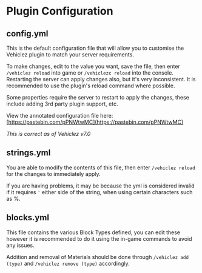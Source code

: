 Plugin Configuration
======

## config.yml

This is the default configuration file that will allow you to customise the Vehiclez plugin to match your server requirements.

To make changes, edit to the value you want, save the file, then enter `/vehiclez reload` into game or `/vehiclezc reload` into the console. Restarting the server can apply changes also, but it's very inconsistent. It is recommended to use the plugin's reload command where possible.

Some properties require the server to restart to apply the changes, these include adding 3rd party plugin support, etc.

View the annotated configuration file here: [https://pastebin.com/pPNWtwMC](https://pastebin.com/pPNWtwMC)

_This is correct as of Vehiclez v7.0_

## strings.yml

You are able to modify the contents of this file, then enter `/vehiclez reload` for the changes to immediately apply.

If you are having problems, it may be because the yml is considered invalid if it requires `'` either side of the string, when using certain characters such as %.

## blocks.yml

This file contains the various Block Types defined, you can edit these however it is recommended to do it using the in-game commands to avoid any issues.

Addition and removal of Materials should be done through `/vehiclez add (type)` and `/vehiclez remove (type)` accordingly.
